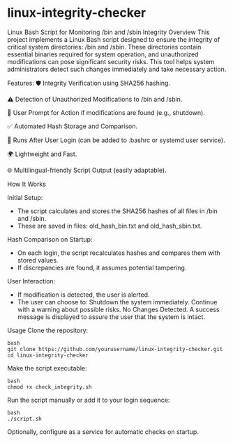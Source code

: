 # linux-integrity-checker

Linux Bash Script for Monitoring /bin and /sbin Integrity
Overview
This project implements a Linux Bash script designed to ensure the integrity of critical system directories: /bin and /sbin. These directories contain essential binaries required for system operation, and unauthorized modifications can pose significant security risks. This tool helps system administrators detect such changes immediately and take necessary action.


Features: 
🛡️ Integrity Verification using SHA256 hashing.

⚠️ Detection of Unauthorized Modifications to /bin and /sbin.

🔐 User Prompt for Action if modifications are found (e.g., shutdown).

✅ Automated Hash Storage and Comparison.

🔁 Runs After User Login (can be added to .bashrc or systemd user service).

🌍 Lightweight and Fast.

🌐 Multilingual-friendly Script Output (easily adaptable).



How It Works

Initial Setup:

- The script calculates and stores the SHA256 hashes of all files in /bin and /sbin.
- These are saved in files: old_hash_bin.txt and old_hash_sbin.txt.

Hash Comparison on Startup:

- On each login, the script recalculates hashes and compares them with stored values.
- If discrepancies are found, it assumes potential tampering.


User Interaction:

- If modification is detected, the user is alerted.
- The user can choose to:
        Shutdown the system immediately.
        Continue with a warning about possible risks.
        No Changes Detected.  A success message is displayed to assure the user that the system is intact.



Usage
Clone the repository:
```
bash
git clone https://github.com/yourusername/linux-integrity-checker.git
cd linux-integrity-checker
```
Make the script executable:
```
bash
chmod +x check_integrity.sh
```
Run the script manually or add it to your login sequence:
```
bash
./script.sh
```
Optionally, configure as a service for automatic checks on startup.
